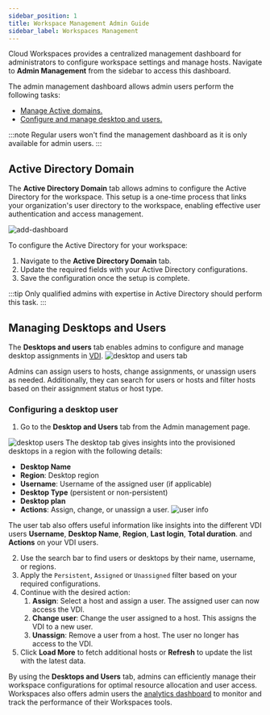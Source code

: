 ```yaml
---
sidebar_position: 1
title: Workspace Management Admin Guide
sidebar_label: Workspaces Management
---
```



Cloud Workspaces provides a centralized management dashboard for administrators to configure workspace settings and manage hosts. Navigate to **Admin Management** from the sidebar to access this dashboard.

The admin management dashboard allows admin users perform the following tasks:

- [Manage Active domains.](#active-directory-domain)
- [Configure and manage desktop and users.](#managing-desktops-and-users)

:::note
Regular users won't find the management dashboard as it is only available for admin users.
:::

## Active Directory Domain

The **Active Directory Domain** tab allows admins to configure the Active Directory for the workspace. This setup is a one-time process that links your organization's user directory to the workspace, enabling effective user authentication and access management.

![add-dashboard](/img/runbook-images/management-dashboard.png)


To configure the Active Directory for your workspace:
1. Navigate to the **Active Directory Domain** tab.
2. Update the required fields with your Active Directory configurations.
3. Save the configuration once the setup is complete.

:::tip
Only qualified admins with expertise in Active Directory should perform this task.
:::

## Managing Desktops and Users

The **Desktops and users** tab enables admins to configure and manage desktop assignments in [VDI](./vdi/index.md). 
![desktop and users tab](/img/runbook-images/desktop-users.png)

Admins can assign users to hosts, change assignments, or unassign users as needed. Additionally, they can search for users or hosts and filter hosts based on their assignment status or host type.

### Configuring a desktop user

1. Go to the **Desktop and Users** tab from the Admin management page. 

![desktop users](/img/runbook-images/desktop-info.png)
The desktop tab gives insights into the provisioned desktops in a region with the following details:
- **Desktop Name**
- **Region**: Desktop region
- **Username**: Username of the assigned user (if applicable)
- **Desktop Type** (persistent or non-persistent)
- **Desktop plan**
- **Actions**: Assign, change, or unassign a user.
![user info](/img/runbook-images/users-info.png)

The user tab also offers useful information like insights into the different VDI users **Username**, **Desktop Name**, **Region**, **Last login**, **Total duration**. and **Actions** on your VDI users.

2. Use the search bar to find users or desktops by their name, username, or regions.
1. Apply the `Persistent`, `Assigned` or `Unassigned` filter based on your required configurations.
1. Continue with the desired action:
   1. **Assign**: Select a host and assign a user. The assigned user can now access the VDI.
   2. **Change user**: Change the user assigned to a host. This assigns the VDI to a new user.
   3. **Unassign**: Remove a user from a host. The user no longer has access to the VDI.
1. Click **Load More** to fetch additional hosts or **Refresh** to update the list with the latest data.

By using the **Desktops and Users** tab, admins can efficiently manage their workspace configurations for optimal resource allocation and user access. Workspaces also offers admin users the [analytics dashboard](monitoring-analytics.md) to monitor and track the performance of their Workspaces tools.